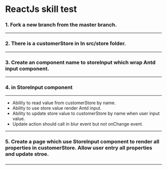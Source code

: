 ReactJs skill test
============

### 1. Fork a new branch from the master branch. ###
------------
### 2. There is a customerStore in In src/store folder. ###
------------
### 3. Create an component name to storeInput which wrap Antd input component. ###
------------
### 4. in StoreInput component ###
------------
* Ability to read value from customerStore by name.
* Ability to use store value render Antd input.
* Ability to update store value to customerStore by name when user input value.
* Update action should call in blur event but not onChange event.
------------
### 5.  Create a page which use StoreInput component to render all properties in customerStore. Allow user entry all properties and update stroe.
###
------------







